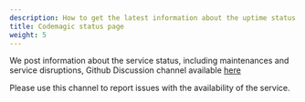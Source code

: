 ```yaml
---
description: How to get the latest information about the uptime status of Codemagic
title: Codemagic status page
weight: 5
---
```


We post information about the service status, including maintenances and service disruptions, Github Discussion channel available [here](https://github.com/orgs/codemagic-ci-cd/discussions)

Please use this channel to report issues with the availability of the service.
